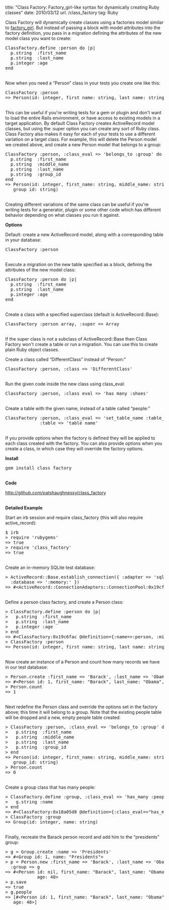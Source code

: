 title: "Class Factory: Factory_girl-like syntax for dynamically creating Ruby classes"
date: 2010/03/12
url: /class_factory
tag: Ruby

<p>Class Factory will dynamically create classes using a factories model similar to <a href="http://github.com/thoughtbot/factory_girl">factory_girl</a>. But instead of passing a block with model attributes into the factory definition, you pass in a migration defining the attributes of the new model class you want to create:</p>
<div class="CodeRay">
  <div class="code"><pre><span class="co">ClassFactory</span>.define <span class="sy">:person</span> <span class="r">do</span> |p|
  p.string  <span class="sy">:first_name</span>
  p.string  <span class="sy">:last_name</span>
  p.integer <span class="sy">:age</span>
<span class="r">end</span></pre></div>
</div>
<p><br>Now when you need a &ldquo;Person&rdquo; class in your tests you create one like this:</p>
<div class="CodeRay">
  <div class="code"><pre><span class="co">ClassFactory</span> <span class="sy">:person</span>
=&gt; Person(id: integer, first_name: string, last_name: string, age: integer)</pre></div>
</div>
<p><br>This can be useful if you&#x27;re writing tests for a gem or plugin and don&#x27;t want to load the entire Rails environment, or have access to existing models in a target application. By default Class Factory creates ActiveRecord model classes, but using the :super option you can create any sort of Ruby class. Class Factory also makes it easy for each of your tests to use a different variation on a target class. For example, this will delete the Person model we created above, and create a new Person model that belongs to a group:</p>
<div class="CodeRay">
  <div class="code"><pre><span class="co">ClassFactory</span> <span class="sy">:person</span>, <span class="sy">:class_eval</span> =&gt; <span class="s"><span class="dl">'</span><span class="k">belongs_to :group</span><span class="dl">'</span></span> <span class="r">do</span> |p|
  p.string  <span class="sy">:first_name</span>
  p.string  <span class="sy">:middle_name</span>
  p.string  <span class="sy">:last_name</span>
  p.string  <span class="sy">:group_id</span>
<span class="r">end</span>
=&gt; Person(id: integer, first_name: string, middle_name: string, last_name: string,
   group_id: string)</pre></div>
</div>
<p><br>Creating different variations of the same class can be useful if you&#x27;re writing tests for a generator, plugin or some other code which has different behavior depending on what classes you run it against.</p>
<p><b>Options</b></p>
<p>Default: create a new ActiveRecord model, along with a corresponding table in your database:</p>
<div class="CodeRay">
  <div class="code"><pre><span class="co">ClassFactory</span> <span class="sy">:person</span></pre></div>
</div>
<p><br>Execute a migration on the new table specified as a block, defining the attributes of the new model class:</p>
<div class="CodeRay">
  <div class="code"><pre><span class="co">ClassFactory</span> <span class="sy">:person</span> <span class="r">do</span> |p|
  p.string  <span class="sy">:first_name</span>
  p.string  <span class="sy">:last_name</span>
  p.integer <span class="sy">:age</span>
<span class="r">end</span>
</pre></div>
</div>
<p><br>Create a class with a specified superclass (default is ActiveRecord::Base):</p>
<div class="CodeRay">
  <div class="code"><pre><span class="co">ClassFactory</span> <span class="sy">:person_array</span>, <span class="sy">:super</span> =&gt; <span class="co">Array</span></pre></div>
</div>
<p><br>If the super class is not a subclass of ActiveRecord::Base then Class Factory won&#x27;t create a table or run a migration. You can use this to create plain Ruby object classes.</p>
<p>Create a class called &ldquo;DifferentClass&rdquo; instead of &ldquo;Person:&rdquo;</p>
<div class="CodeRay">
  <div class="code"><pre><span class="co">ClassFactory</span> <span class="sy">:person</span>, <span class="sy">:class</span> =&gt; <span class="s"><span class="dl">'</span><span class="k">DifferentClass</span><span class="dl">'</span></span></pre></div>
</div>
<p><br>Run the given code inside the new class using class_eval:</p>
<div class="CodeRay">
  <div class="code"><pre><span class="co">ClassFactory</span> <span class="sy">:person</span>, <span class="sy">:class_eval</span> =&gt; <span class="s"><span class="dl">'</span><span class="k">has_many :shoes</span><span class="dl">'</span></span></pre></div>
</div>
<p><br>Create a table with the given name, instead of a table called &ldquo;people:&rdquo;</p>
<div class="CodeRay">
  <div class="code"><pre><span class="co">ClassFactory</span> <span class="sy">:person</span>, <span class="sy">:class_eval</span> =&gt; <span class="s"><span class="dl">'</span><span class="k">set_table_name :table_name</span><span class="dl">'</span></span>,
             <span class="sy">:table</span> =&gt; <span class="s"><span class="dl">'</span><span class="k">table_name</span><span class="dl">'</span></span></pre></div>
</div>
<p><br>If you provide options when the factory is defined they will be applied to each class created with the factory. You can also provide options when you create a class, in which case they will override the factory options.</p>
<p><b>Install</b></p>
<div class="CodeRay">
  <div class="code"><pre>gem install class_factory</pre></div>
</div>
<p><b><br>Code</b></p>
<a href="http://github.com/patshaughnessy/class_factory">http://github.com/patshaughnessy/class_factory</a>
<p><b><br>Detailed Example</b></p>
<p>Start an irb session and require class_factory (this will also require active_record):</p>
<div class="CodeRay">
  <div class="code"><pre>$ irb
&gt; require 'rubygems'
=&gt; true
&gt; require 'class_factory'
=&gt; true</pre></div>
</div>
<p><br>Create an in-memory SQLite test database:</p>
<div class="CodeRay">
  <div class="code"><pre>&gt; ActiveRecord::Base.establish_connection({ :adapter =&gt; 'sqlite3',
  :database =&gt; ':memory:' })
=&gt; #&lt;ActiveRecord::ConnectionAdapters::ConnectionPool:0x19cfecc...</pre></div>
</div>
<p><br>Define a person class factory, and create a Person class:</p>
<div class="CodeRay">
  <div class="code"><pre>&gt; ClassFactory.define :person do |p|
&gt;   p.string  :first_name
&gt;   p.string  :last_name
&gt;   p.integer :age
&gt; end
=&gt; #&lt;ClassFactory:0x19c6fac @definition={:name=&gt;:person, :migration=&gt;...
&gt; ClassFactory :person
=&gt; Person(id: integer, first_name: string, last_name: string, age: integer)
</pre></div>
</div>
<p><br>Now create an instance of a Person and count how many records we have in our test database:</p>
<div class="CodeRay">
  <div class="code"><pre>&gt; Person.create :first_name =&gt; 'Barack', :last_name =&gt; 'Obama', :age =&gt; 48
=&gt; #&lt;Person id: 1, first_name: &quot;Barack&quot;, last_name: &quot;Obama&quot;, age: 48&gt;
&gt; Person.count
=&gt; 1</pre></div>
</div>
<p><br>Next redefine the Person class and override the options set in the factory above; this time it will belong to a group. Note that the existing people table will be dropped and a new, empty people table created:</p>
<div class="CodeRay">
  <div class="code"><pre>&gt; ClassFactory :person, :class_eval =&gt; 'belongs_to :group' do |p|
&gt;   p.string  :first_name
&gt;   p.string  :middle_name
&gt;   p.string  :last_name
&gt;   p.string  :group_id
&gt; end
=&gt; Person(id: integer, first_name: string, middle_name: string, last_name: string,
   group_id: string)
&gt; Person.count
=&gt; 0
</pre></div>
</div>
<p><br>Create a group class that has many people:</p>
<div class="CodeRay">
  <div class="code"><pre>&gt; ClassFactory.define :group, :class_eval =&gt; 'has_many :people' do |g|
&gt;   g.string :name
&gt; end
=&gt; #&lt;ClassFactory:0x18a05d8 @definition={:class_eval=&gt;&quot;has_many :people&quot;, ...
&gt; ClassFactory :group
=&gt; Group(id: integer, name: string)</pre></div>
</div>
<p><br>Finally, recreate the Barack person record and add him to the &ldquo;presidents&rdquo; group:</p>
<div class="CodeRay">
  <div class="code"><pre>&gt; g = Group.create :name =&gt; 'Presidents'
=&gt; #&lt;Group id: 1, name: &quot;Presidents&quot;&gt;
&gt; p = Person.new :first_name =&gt; 'Barack', :last_name =&gt; 'Obama', :age =&gt; 48,
  :group =&gt; g
=&gt; #&lt;Person id: nil, first_name: &quot;Barack&quot;, last_name: &quot;Obama&quot;, group_id: 1,
            age: 48&gt;
&gt; p.save
=&gt; true
&gt; g.people
=&gt; [#&lt;Person id: 1, first_name: &quot;Barack&quot;, last_name: &quot;Obama&quot;, group_id: &quot;1&quot;,
   age: 48&gt;]
</pre></div>
</div>

